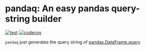 # pandaq: An easy pandas query-string builder
[![test](https://github.com/eholic/pandaq/actions/workflows/test.yml/badge.svg)](https://github.com/eholic/pandaq/actions/workflows/test.yml) [![codecov](https://codecov.io/gh/eholic/pandaq/graph/badge.svg?token=ZSTNMVJAAX)](https://codecov.io/gh/eholic/pandaq)

`pandaq` just generates the query string of [pandas.DataFrame.query](https://pandas.pydata.org/docs/reference/api/pandas.DataFrame.query.html).